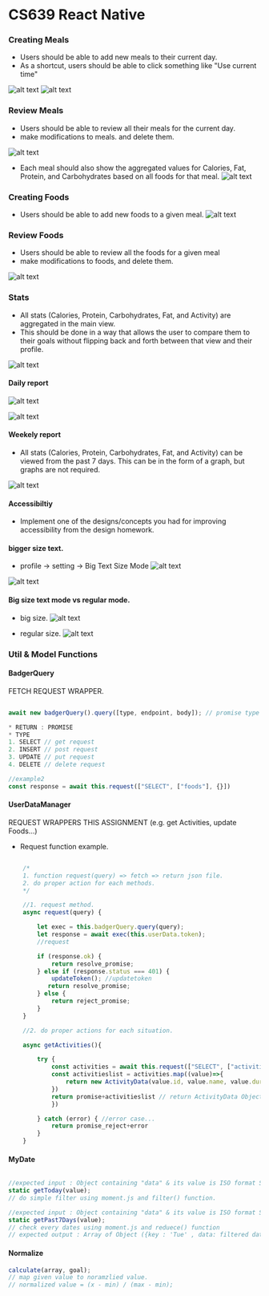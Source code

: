 # CS639 React Native

### Creating Meals

* Users should be able to add new meals to their current day.
* As a shortcut, users should be able to click something like "Use current time"

![alt text](https://github.com/wisc-hci-curriculum/cs639-react-native-3-jiwoo-choi/blob/master/screenshot/meals.png)
![alt text](https://github.com/wisc-hci-curriculum/cs639-react-native-3-jiwoo-choi/blob/master/screenshot/addmeals.png)


### Review Meals
* Users should be able to review all their meals for the current day.
* make modifications to meals. and delete them. 

![alt text](https://github.com/wisc-hci-curriculum/cs639-react-native-3-jiwoo-choi/blob/master/screenshot/mealsreview.png)

* Each meal should also show the aggregated values for Calories, Fat, Protein, and Carbohydrates based on all foods for that meal.
![alt text](https://github.com/wisc-hci-curriculum/cs639-react-native-3-jiwoo-choi/blob/master/screenshot/mealsreview2.png)


### Creating Foods
* Users should be able to add new foods to a given meal.
![alt text](https://github.com/wisc-hci-curriculum/cs639-react-native-3-jiwoo-choi/blob/master/screenshot/mealsaddfoods.png)


### Review Foods

* Users should be able to review all the foods for a given meal
* make modifications to foods, and delete them.

![alt text](https://github.com/wisc-hci-curriculum/cs639-react-native-3-jiwoo-choi/blob/master/screenshot/mealsreview2.png)


### Stats

* All stats (Calories, Protein, Carbohydrates, Fat, and Activity) are aggregated in the main view.
* This should be done in a way that allows the user to compare them to their goals without flipping back and forth between that view and their profile.

![alt text](https://github.com/wisc-hci-curriculum/cs639-react-native-3-jiwoo-choi/blob/master/screenshot/mealsreview2.png)



#### Daily report

![alt text](https://github.com/wisc-hci-curriculum/cs639-react-native-3-jiwoo-choi/blob/master/screenshot/dailyreport.png)

![alt text](https://github.com/wisc-hci-curriculum/cs639-react-native-3-jiwoo-choi/blob/master/screenshot/dailyreport2.png)


#### Weekely report

* All stats (Calories, Protein, Carbohydrates, Fat, and Activity) can be viewed from the past 7 days. This can be in the form of a graph, but graphs are not required.

![alt text](https://github.com/wisc-hci-curriculum/cs639-react-native-3-jiwoo-choi/blob/master/screenshot/weeklyreport.png)


#### Accessibiltiy

* Implement one of the designs/concepts you had for improving accessibility from the design homework.

#### bigger size text.


* profile -> setting -> Big Text Size Mode
![alt text](https://github.com/wisc-hci-curriculum/cs639-react-native-3-jiwoo-choi/blob/master/screenshot/profile.png)

![alt text](https://github.com/wisc-hci-curriculum/cs639-react-native-3-jiwoo-choi/blob/master/screenshot/profilesetting.png)


#### Big size text mode vs regular mode.

* big size.
![alt text](https://github.com/wisc-hci-curriculum/cs639-react-native-3-jiwoo-choi/blob/master/screenshot/bighome.png)


* regular size.
![alt text](https://github.com/wisc-hci-curriculum/cs639-react-native-3-jiwoo-choi/blob/master/screenshot/home.png)


### Util & Model Functions

#### BadgerQuery

FETCH REQUEST WRAPPER.

```javascript

await new badgerQuery().query([type, endpoint, body]); // promise type

* RETURN : PROMISE 
* TYPE
1. SELECT // get request
2. INSERT // post request
3. UPDATE // put request
4. DELETE // delete request

//example2
const response = await this.request(["SELECT", ["foods"], {}])
```

#### UserDataManager
REQUEST WRAPPERS THIS ASSIGNMENT (e.g. get Activities, update Foods...)

* Request function example.


```javascript

    /*
    1. function request(query) => fetch => return json file.
    2. do proper action for each methods.
    */

    //1. request method.
    async request(query) {

        let exec = this.badgerQuery.query(query); 
        let response = await exec(this.userData.token);
        //request

        if (response.ok) {
            return resolve_promise;
        } else if (response.status === 401) {
            updateToken(); //updatetoken
           return resolve_promise;
        } else {
            return reject_promise;
        }
    }

    //2. do proper actions for each situation.

    async getActivities(){

        try {
            const activities = await this.request(["SELECT", ["activities"], {}]); // 1
            const activitieslist = activities.map((value)=>{
                return new ActivityData(value.id, value.name, value.duration, value.date, value.calories);
            })
            return promise+activitieslist // return ActivityData Object.
            })

        } catch (error) { //error case...
            return promise_reject+error
        }
    } 


```

#### MyDate
```javascript

//expected input : Object containing "data" & its value is ISO format String Data key.
static getToday(value); 
// do simple filter using moment.js and filter() function.

//expected input : Object containing "data" & its value is ISO format String Data key.
static getPast7Days(value);
// check every dates using moment.js and reduece() function
// expected output : Array of Object ({key : 'Tue' , data: filtered data}O

```
#### Normalize
```javascript
calculate(array, goal);
// map given value to noramzlied value.
// normalized value = (x - min) / (max - min);
```

